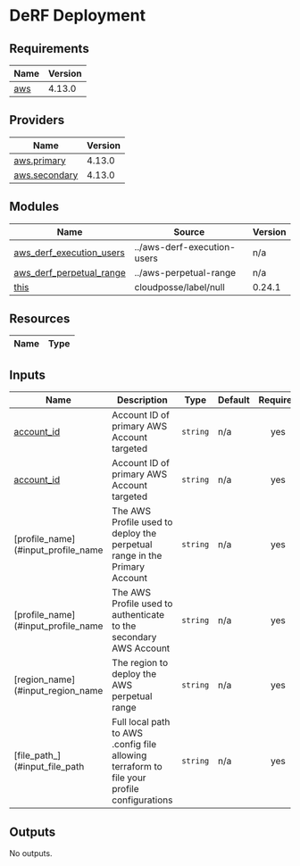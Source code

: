 # DeRF Deployment

## Requirements

| Name | Version |
|------|---------|
| <a name="requirement_aws"></a> [aws](#requirement\_aws) | 4.13.0 |

## Providers

| Name | Version |
|------|---------|
| <a name="provider_aws.primary"></a> [aws.primary](#provider\_aws.primary) | 4.13.0 |
| <a name="provider_aws.secondary"></a> [aws.secondary](#provider\_aws.secondary) | 4.13.0 |


## Modules

| Name | Source | Version |
|------|--------|---------|
| <a name="module_aws_derf_execution_users"></a> [aws\_derf\_execution\_users](#module\_aws\_derf\_execution\_users) | ../aws-derf-execution-users | n/a |
| <a name="module_aws_perpetual_range"></a> [aws\_derf\_perpetual\_range](#module\_aws\_derf\_execution\_users) | ../aws-perpetual-range | n/a |
| <a name="module_this"></a> [this](#module\_this) | cloudposse/label/null | 0.24.1 |

## Resources

| Name | Type |
|------|------|


## Inputs

| Name | Description | Type | Default | Required |
|------|-------------|------|---------|:--------:|
| <a name="input_aws_primary_ids"></a> [account\_id](#input\_account\_id) | Account ID of primary AWS Account targeted  | `string` | n/a | yes |
| <a name="input_aws_secondary_ids"></a> [account\_id](#input\_account\_id) | Account ID of primary AWS Account targeted  | `string` | n/a | yes |
| <a name="input_aws_primary_profile"></a> [profile\_name](#input\_profile\_name | The AWS Profile used to deploy the perpetual range in the Primary Account  | `string` | n/a | yes |
| <a name="input_aws_secondary_profile"></a> [profile\_name](#input\_profile\_name | The AWS Profile used to authenticate to the secondary AWS Account  | `string` | n/a | yes |
| <a name="input_aws_region"></a> [region\_name](#input\_region\_name | The region to deploy the AWS perpetual range  | `string` | n/a | yes |
| <a name="input_pathToAWSConfig"></a> [file\_path_](#input\_file\_path | Full local path to AWS .config file allowing terraform to file your profile configurations  | `string` | n/a | yes |

## Outputs

No outputs.
